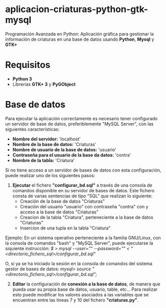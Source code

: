 # aplicacion-criaturas-python-gtk-mysql
Programación Avanzada en Python: Aplicación gráfica para gestionar la información de criaturas en una base de datos usando **Python**, **Mysql** y **GTK+**

# Requisitos
* **Python 3**
* Librerías **GTK+ 3** y **PyGObject**

# Base de datos

Para ejecutar la aplicación correctamente es necesario tener configurado un servidor de base de datos, preferiblemente "MySQL Server", con las siguientes características:

* **Nombre del servidor:** 'localhost'
* **Nombre de la base de datos:** 'Criaturas'
* **Nombre de usuario de la base de datos:** 'usuario'
* **Contraseña para el usuario de la base da datos:** 'contra'
* **Nombre de la tabla:** 'Criatura'

Si no tiene acceso a un servidor de bases de datos con esta configuración, puede realizar uno de los siguientes pasos:

1.  **Ejecutar** el fichero **"configurar_bd.sql"** a través de una consola de comandos disponible en su servidor de bases de datos. Este fichero consta de varias sentencias de tipo "SQL" que realizan lo siguiente:
    * Creación de la base de datos "Criaturas"
    * Creación del usuario "usuario" con contraseña "contra" con y acceso a la base de datos "Criaturas"
    * Creacion de la tabla "Criatura", perteneciente a la base de datos "Criaturas"
    * Insercion de una tupla en la tabla "Criatura"

Ejemplo: En un sistema operativo perteneciente a la familia GNU/Linux, con la consola de comandos "bash" y "MySQL Server", puede ejecutarse la siquiente instrucción:
    *$ > mysql --user="<usuario>" --password="<password>" < "<directorio_fichero_sql>/configurar_bd.sql"*

O, si ya se ha iniciado la sesión en la consola de comandos del sistema gestor de bases de datos:
    *mysql> source "<directorio_fichero_sql>/configurar_bd.sql";*

2.  **Editar** la configuración de **conexión a la base de datos**, de manera que pueda usar su propia base de datos, usuario, table, etc... Para realizar esto puede modificar los valores asociados a las variables que se encuentran entre las líneas 7 y 10 del fichero **"criaturas.py"**.